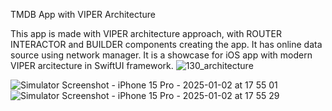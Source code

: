 TMDB App with VIPER Architecture

This app is made with VIPER architecture approach, with ROUTER INTERACTOR and BUILDER components creating the app. It has online data source using network manager. It is a showcase for iOS app with modern VIPER arcitecture in SwiftUI framework.
![130_architecture](https://github.com/user-attachments/assets/092accf2-ab58-43a6-a3f3-643208bb5d06)

![Simulator Screenshot - iPhone 15 Pro - 2025-01-02 at 17 55 01](https://github.com/user-attachments/assets/5269bb58-ab93-42bf-b06f-3929c1e7d969)
![Simulator Screenshot - iPhone 15 Pro - 2025-01-02 at 17 55 29](https://github.com/user-attachments/assets/f465ece5-4c3e-4bc2-8f89-a6f31c516dcf)

